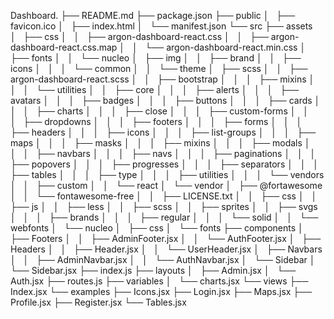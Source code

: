 Dashboard.
├── README.md
├── package.json
├── public
│   ├── favicon.ico
│   ├── index.html
│   └── manifest.json
└── src
├── assets
│   ├── css
│   │   ├── argon-dashboard-react.css
│   │   ├── argon-dashboard-react.css.map
│   │   └── argon-dashboard-react.min.css
│   ├── fonts
│   │   └── nucleo
│   ├── img
│   │   ├── brand
│   │   ├── icons
│   │   │   └── common
│   │   └── theme
│   ├── scss
│   │   ├── argon-dashboard-react.scss
│   │   ├── bootstrap
│   │   │   ├── mixins
│   │   │   └── utilities
│   │   ├── core
│   │   │   ├── alerts
│   │   │   ├── avatars
│   │   │   ├── badges
│   │   │   ├── buttons
│   │   │   ├── cards
│   │   │   ├── charts
│   │   │   ├── close
│   │   │   ├── custom-forms
│   │   │   ├── dropdowns
│   │   │   ├── footers
│   │   │   ├── forms
│   │   │   ├── headers
│   │   │   ├── icons
│   │   │   ├── list-groups
│   │   │   ├── maps
│   │   │   ├── masks
│   │   │   ├── mixins
│   │   │   ├── modals
│   │   │   ├── navbars
│   │   │   ├── navs
│   │   │   ├── paginations
│   │   │   ├── popovers
│   │   │   ├── progresses
│   │   │   ├── separators
│   │   │   ├── tables
│   │   │   ├── type
│   │   │   ├── utilities
│   │   │   └── vendors
│   │   ├── custom
│   │   └── react
│   └── vendor
│   ├── @fortawesome
│   │   └── fontawesome-free
│   │   ├── LICENSE.txt
│   │   ├── css
│   │   ├── js
│   │   ├── less
│   │   ├── scss
│   │   ├── sprites
│   │   ├── svgs
│   │   │   ├── brands
│   │   │   ├── regular
│   │   │   └── solid
│   │   └── webfonts
│   └── nucleo
│   ├── css
│   └── fonts
├── components
│   ├── Footers
│   │   ├── AdminFooter.jsx
│   │   └── AuthFooter.jsx
│   ├── Headers
│   │   ├── Header.jsx
│   │   └── UserHeader.jsx
│   ├── Navbars
│   │   ├── AdminNavbar.jsx
│   │   └── AuthNavbar.jsx
│   └── Sidebar
│   └── Sidebar.jsx
├── index.js
├── layouts
│   ├── Admin.jsx
│   └── Auth.jsx
├── routes.js
├── variables
│   └── charts.jsx
└── views
├── Index.jsx
└── examples
├── Icons.jsx
├── Login.jsx
├── Maps.jsx
├── Profile.jsx
├── Register.jsx
└── Tables.jsx

```

```
